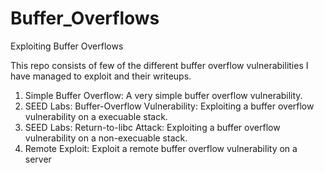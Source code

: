 # Buffer_Overflows
Exploiting Buffer Overflows

This repo consists of few of the different buffer overflow vulnerabilities I have managed to exploit and their writeups. 

1. Simple Buffer Overflow: A very simple buffer overflow vulnerability.
2. SEED Labs: Buffer-Overflow Vulnerability: Exploiting a buffer overflow vulnerability on a execuable stack.
3. SEED Labs: Return-to-libc Attack: Exploiting a buffer overflow vulnerability on a non-execuable stack.
4. Remote Exploit: Exploit a remote buffer overflow vulnerability on a server

